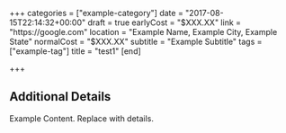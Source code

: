 +++
categories = ["example-category"]
date = "2017-08-15T22:14:32+00:00"
draft = true
earlyCost = "$XXX.XX"
link = "https://google.com"
location = "Example Name, Example City, Example State"
normalCost = "$XXX.XX"
subtitle = "Example Subtitle"
tags = ["example-tag"]
title = "test1"
[end]

+++

<!--more-->

## Additional Details

Example Content. Replace with details.
